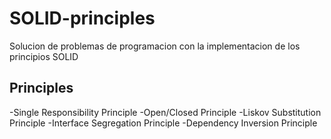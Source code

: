 # SOLID-principles
Solucion de problemas de programacion con la implementacion de los principios SOLID
## Principles
-Single Responsibility Principle
-Open/Closed Principle
-Liskov Substitution Principle
-Interface Segregation Principle
-Dependency Inversion Principle
